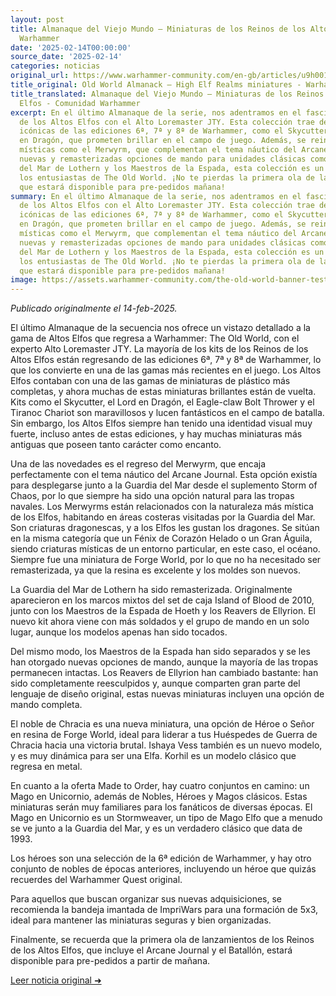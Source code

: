 ```yaml
---
layout: post
title: Almanaque del Viejo Mundo – Miniaturas de los Reinos de los Altos Elfos - Comunidad
  Warhammer
date: '2025-02-14T00:00:00'
source_date: '2025-02-14'
categories: noticias
original_url: https://www.warhammer-community.com/en-gb/articles/u9h0019a/old-world-almanack-high-elf-realms-miniatures/
title_original: Old World Almanack – High Elf Realms miniatures - Warhammer Community
title_translated: Almanaque del Viejo Mundo – Miniaturas de los Reinos de los Altos
  Elfos - Comunidad Warhammer
excerpt: En el último Almanaque de la serie, nos adentramos en el fascinante mundo
  de los Altos Elfos con el Alto Loremaster JTY. Esta colección trae de vuelta miniaturas
  icónicas de las ediciones 6ª, 7ª y 8ª de Warhammer, como el Skycutter y el Lord
  en Dragón, que prometen brillar en el campo de juego. Además, se reintroducen criaturas
  místicas como el Merwyrm, que complementan el tema náutico del Arcane Journal. Con
  nuevas y remasterizadas opciones de mando para unidades clásicas como la Guardia
  del Mar de Lothern y los Maestros de la Espada, esta colección es un deleite para
  los entusiastas de The Old World. ¡No te pierdas la primera ola de lanzamientos
  que estará disponible para pre-pedidos mañana!
summary: En el último Almanaque de la serie, nos adentramos en el fascinante mundo
  de los Altos Elfos con el Alto Loremaster JTY. Esta colección trae de vuelta miniaturas
  icónicas de las ediciones 6ª, 7ª y 8ª de Warhammer, como el Skycutter y el Lord
  en Dragón, que prometen brillar en el campo de juego. Además, se reintroducen criaturas
  místicas como el Merwyrm, que complementan el tema náutico del Arcane Journal. Con
  nuevas y remasterizadas opciones de mando para unidades clásicas como la Guardia
  del Mar de Lothern y los Maestros de la Espada, esta colección es un deleite para
  los entusiastas de The Old World. ¡No te pierdas la primera ola de lanzamientos
  que estará disponible para pre-pedidos mañana!
image: https://assets.warhammer-community.com/the-old-world-banner-test.jpg
---
```


*Publicado originalmente el 14-feb-2025.*


El último Almanaque de la secuencia nos ofrece un vistazo detallado a la gama de Altos Elfos que regresa a Warhammer: The Old World, con el experto Alto Loremaster JTY. La mayoría de los kits de los Reinos de los Altos Elfos están regresando de las ediciones 6ª, 7ª y 8ª de Warhammer, lo que los convierte en una de las gamas más recientes en el juego. Los Altos Elfos contaban con una de las gamas de miniaturas de plástico más completas, y ahora muchas de estas miniaturas brillantes están de vuelta. Kits como el Skycutter, el Lord en Dragón, el Eagle-claw Bolt Thrower y el Tiranoc Chariot son maravillosos y lucen fantásticos en el campo de batalla. Sin embargo, los Altos Elfos siempre han tenido una identidad visual muy fuerte, incluso antes de estas ediciones, y hay muchas miniaturas más antiguas que poseen tanto carácter como encanto.

Una de las novedades es el regreso del Merwyrm, que encaja perfectamente con el tema náutico del Arcane Journal. Esta opción existía para desplegarse junto a la Guardia del Mar desde el suplemento Storm of Chaos, por lo que siempre ha sido una opción natural para las tropas navales. Los Merwyrms están relacionados con la naturaleza más mística de los Elfos, habitando en áreas costeras visitadas por la Guardia del Mar. Son criaturas dragonescas, y a los Elfos les gustan los dragones. Se sitúan en la misma categoría que un Fénix de Corazón Helado o un Gran Águila, siendo criaturas místicas de un entorno particular, en este caso, el océano. Siempre fue una miniatura de Forge World, por lo que no ha necesitado ser remasterizada, ya que la resina es excelente y los moldes son nuevos.

La Guardia del Mar de Lothern ha sido remasterizada. Originalmente aparecieron en los marcos mixtos del set de caja Island of Blood de 2010, junto con los Maestros de la Espada de Hoeth y los Reavers de Ellyrion. El nuevo kit ahora viene con más soldados y el grupo de mando en un solo lugar, aunque los modelos apenas han sido tocados.

Del mismo modo, los Maestros de la Espada han sido separados y se les han otorgado nuevas opciones de mando, aunque la mayoría de las tropas permanecen intactas. Los Reavers de Ellyrion han cambiado bastante: han sido completamente reesculpidos y, aunque comparten gran parte del lenguaje de diseño original, estas nuevas miniaturas incluyen una opción de mando completa.

El noble de Chracia es una nueva miniatura, una opción de Héroe o Señor en resina de Forge World, ideal para liderar a tus Huéspedes de Guerra de Chracia hacia una victoria brutal. Ishaya Vess también es un nuevo modelo, y es muy dinámica para ser una Elfa. Korhil es un modelo clásico que regresa en metal.

En cuanto a la oferta Made to Order, hay cuatro conjuntos en camino: un Mago en Unicornio, además de Nobles, Héroes y Magos clásicos. Estas miniaturas serán muy familiares para los fanáticos de diversas épocas. El Mago en Unicornio es un Stormweaver, un tipo de Mago Elfo que a menudo se ve junto a la Guardia del Mar, y es un verdadero clásico que data de 1993.

Los héroes son una selección de la 6ª edición de Warhammer, y hay otro conjunto de nobles de épocas anteriores, incluyendo un héroe que quizás recuerdes del Warhammer Quest original.

Para aquellos que buscan organizar sus nuevas adquisiciones, se recomienda la bandeja imantada de ImpriWars para una formación de 5x3, ideal para mantener las miniaturas seguras y bien organizadas.

Finalmente, se recuerda que la primera ola de lanzamientos de los Reinos de los Altos Elfos, que incluye el Arcane Journal y el Batallón, estará disponible para pre-pedidos a partir de mañana.


[Leer noticia original ➜](https://www.warhammer-community.com/en-gb/articles/u9h0019a/old-world-almanack-high-elf-realms-miniatures/)